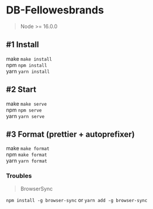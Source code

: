 # DB-Fellowesbrands

> Node >= 16.0.0

## #1 Install
  make `make install` <br/> 
  npm `npm install` <br/>
  yarn `yarn install`

## #2 Start
  make `make serve` <br/>
  npm `npm serve` <br/>
  yarn `yarn serve`

## #3 Format (prettier + autoprefixer) 
make `make format` <br/>
npm `make format` <br/>
yarn `yarn format`

### Troubles
> BrowserSync

`npm install -g browser-sync` or `yarn add -g browser-sync`